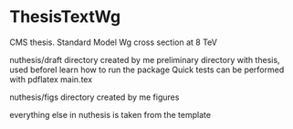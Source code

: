 # ThesisTextWg
CMS thesis. Standard Model Wg cross section at 8 TeV

nuthesis/draft
directory created by me
preliminary directory with thesis, used beforeI learn how to  run the package
Quick tests can be performed with
pdflatex main.tex

nuthesis/figs
directory created by me
figures

everything else in nuthesis is taken from the template
